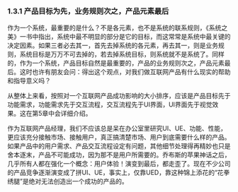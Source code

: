 ### 1.3.1 产品目标为先，业务规则次之，产品元素最后

作为一个系统，最重要的是什么？不是各元素，也不是系统的联系规则，《系统之美》一书中指出，系统中最不明显的部分是它的目标，而这常常是系统中最关键的决定因素。如果三者必去其一，首先去掉系统的各元素，再去其一，则是业务规则，系统目标是万万不可去掉的，若去掉系统目标，则系统就不是系统了。同样的，作为一个系统，产品目标自然是最重要的，产品的业务规则次之，产品元素最后。这时也许有朋友会问：得出这个观点，对我们做互联网产品有什么现实的帮助和指导意义吗？

从整体上来看，按照对一个互联网产品成功影响的大小排序，应该是产品目标先于功能需求，功能需求先于交互流程，交互流程先于UI界面，UI界面先于视觉效果。这在第5章中会详细介绍。

作为互联网产品经理，我们不应该总是呆在办公室里研究UI、UE、功能、性能，更应该充分接触市场、接触用户，真正搞清楚市场、用户到底需要什么样的产品。如果产品中的用户需求、产品交互流程设定有问题，其他细节处理得再精妙也只是舍本逐末，产品不可能成功，因为那不是用户所需要的。乔布斯的苹果神话之后，几乎所有人都在强化一个概念：用户体验！演变到最后，都走歪了。现在不少公司的产品竞争逐渐演变成了拼UI、UE，事实上，仅靠UED，靠这种锦上添花的“花拳绣腿”是绝对无法创造出一个成功的产品的。
